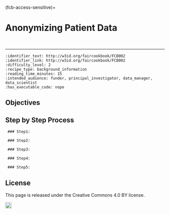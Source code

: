 (fcb-access-sensitive)=
# Anonymizing Patient Data

<br/>

----

````{panel_fairplus}
:identifier_text: http://w3id.org/faircookbook/FCB002
:identifier_link: http://w3id.org/faircookbook/FCB002
:difficulty_level: 2
:recipe_type: background_information
:reading_time_minutes: 15
:intended_audience: funder, principal_investigator, data_manager, data_scientist  
:has_executable_code: nope
```` 


        

## Objectives

## Step by Step Process

     ### Step1:
     
     ### Step2:
     
     ### Step3:
     
     ### Step4:
     
     ### Step5:

## License

This page is released under the Creative Commons 4.0 BY license.

<a href="https://creativecommons.org/licenses/by/4.0/"><img src="https://mirrors.creativecommons.org/presskit/buttons/80x15/png/by.png" height="20"/></a>

